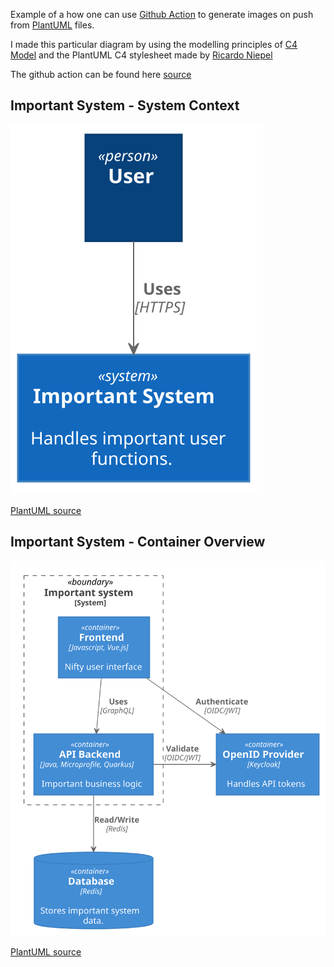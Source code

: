 Example of a how one can use [Github Action](https://github.com/features/actions) to generate images on push from [PlantUML](https://plantuml.com/) files.

I made this particular diagram by using the modelling principles of [C4 Model](https://c4model.com/) and the PlantUML C4 stylesheet made by [Ricardo Niepel](https://github.com/RicardoNiepel/C4-PlantUML)

The github action can be found here [source](https://github.com/kdaham/plantuml-readme-example/blob/master/.github/workflows/plantuml-generator.yml)

## Important System - System Context

![Authentication](System_Context.svg)

[PlantUML source](https://github.com/kdaham/plantuml-readme-example/blob/master/System_Context.puml)

## Important System - Container Overview

![](Container_Overview.svg)

[PlantUML source](https://github.com/kdaham/plantuml-readme-example/blob/master/Container_Overview.puml)
